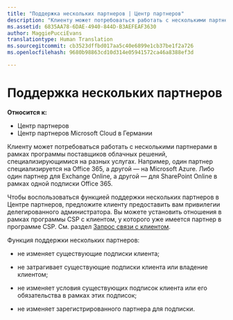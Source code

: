 ```yaml
---
title: "Поддержка нескольких партнеров | Центр партнеров"
description: "Клиенту может потребоваться работать с несколькими партнерами в рамках программы поставщиков облачных решений, специализирующимися на разных услугах."
ms.assetid: 6835AA78-6DAE-4940-844D-B3AEFEAF3630
author: MaggiePucciEvans
translationtype: Human Translation
ms.sourcegitcommit: cb3523dffbd017aa5c40e6899e1cb37be1f2a726
ms.openlocfilehash: 9680b98863cd10d314e05941572ca46a8388ef3d

---
```


# Поддержка нескольких партнеров

**Относится к:**

-  Центр партнеров
-  Центр партнеров Microsoft Cloud в Германии

Клиенту может потребоваться работать с несколькими партнерами в рамках программы поставщиков облачных решений, специализирующимися на разных услугах. Например, один партнер специализируется на Office 365, а другой — на Microsoft Azure. Либо один партнер для Exchange Online, а другой — для SharePoint Online в рамках одной подписки Office 365.

Чтобы воспользоваться функцией поддержки нескольких партнеров в Центре партнеров, предложите клиенту предоставить вам привилегии делегированного администратора. Вы можете установить отношения в рамках программы CSP с клиентом, у которого уже имеется партнер в программе CSP. См. раздел [Запрос связи с клиентом](request-a-relationship-with-a-customer.md).

Функция поддержки нескольких партнеров:

-   не изменяет существующие подписки клиента;

-   не затрагивает существующие подписки клиента или владение клиентом;

-   не изменяет условия существующих подписок клиента или его обязательства в рамках этих подписок;

-   не изменяет зарегистрированного партнера для подписки.

 

 






<!--HONumber=Jan17_HO2-->


